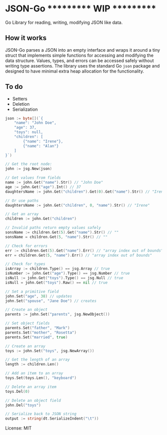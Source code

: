 # JSON-Go  ********* WIP *********

Go Library for reading, writing, modifying JSON like data.

## How it works

JSON-Go parses a JSON into an empty interface and wraps it around a tiny struct that implements simple functions for accessing and modifying the data structure. Values, types, and errors can be accessed safely without writing type assertions. The library uses the standard Go `json` package and designed to have minimal extra heap allocation for the functionality.

## To do
- Setters
- Deletion
- Serialization

```go
json := byte[](`{
    "name": "John Doe",
    "age": 37,
    "toys": null,
    "children": [
        {"name": "Irene"},
        {"name": "Alan"}
    ]
}`)

// Get the root node:
john := jsg.New(json)

// Get values from fields
name := john.Get("name").Str() // "John Doe"
age := john.Get("age").Int() // 37
daughtersName := john.Get("children").Get(0).Get("name").Str() // "Irene"

// Or use paths
daughtersName := john.Get("children", 0, "name").Str() // "Irene"

// Get an array
children := john.Get("children")

// Invalid paths return empty values safely
sonsName := children.Get(5).Get("name").Str() // ""
sonsName = children.Get(5, "name").Str() // ""

// Check for errors
err := children.Get(5).Get("name").Err() // "array index out of bounds"
err = children.Get(5, "name").Err() // "array index out of bounds"

// Check for types
isArray := children.Type() == jsg.Array // true
isNumber := john.Get("age").Type() == jsg.Number // true
isNull := john.Get("toys").Type() == jsg.Null // true
isNull = john.Get("toys").Raw() == nil // true

// Set a primitive field
john.Set("age", 38) // updates
john.Set("spouse", "Jane Doe") // creates

// Create an object
parents := john.Set("parents", jsg.NewObject())

// Set object fields
parents.Set("father", "Mark")
parents.Set("mother", "Rosetta")
parents.Set("married", true)

// Create an array
toys := john.Set("toys", jsg.NewArray())

// Get the length of an array
length := children.Len()

// Add an item to an array
toys.Set(toys.Len(), "keyboard")

// Delete an array item
toys.Del(0)

// Delete an object field
john.Del("toys")

// Serialize back to JSON string
output := string(dt.SerializeIndent("\t"))
```

License: MIT
